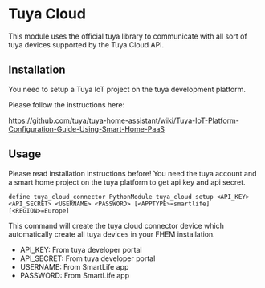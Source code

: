 
# Tuya Cloud
This module uses the official tuya library to communicate with all sort of tuya devices supported by the Tuya Cloud API.

## Installation
You need to setup a Tuya IoT project on the tuya development platform.

Please follow the instructions here:

https://github.com/tuya/tuya-home-assistant/wiki/Tuya-IoT-Platform-Configuration-Guide-Using-Smart-Home-PaaS


## Usage
Please read installation instructions before! You need the tuya account and a smart home project on the tuya platform to get api key and api secret.

```
define tuya_cloud_connector PythonModule tuya_cloud setup <API_KEY> <API_SECRET> <USERNAME> <PASSWORD> [<APPTYPE>=smartlife] [<REGION>=Europe]
```
This command will create the tuya cloud connector device which automatically create all tuya devices in your FHEM installation.
 - API_KEY: From tuya developer portal
 - API_SECRET: From tuya developer portal
 - USERNAME: From SmartLife app
 - PASSWORD: From SmartLife app
